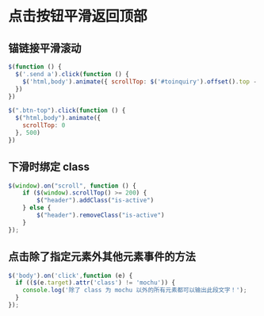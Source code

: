 # 点击按钮平滑返回顶部

## **锚链接平滑滚动**

```jsx
$(function () {
  $('.send a').click(function () {
    $('html,body').animate({ scrollTop: $('#toinquiry').offset().top - 30 }, 500);
  })
})

$(".btn-top").click(function () {
  $("html,body").animate({
    scrollTop: 0
  }, 500)
})
```

## 下滑时绑定 class

```jsx
$(window).on("scroll", function () {
    if ($(window).scrollTop() >= 200) {
        $("header").addClass("is-active")
    } else {
        $("header").removeClass("is-active")
    }
});
```

## **点击除了指定元素外其他元素事件的方法**

```jsx
$('body').on('click',function (e) {
  if (($(e.target).attr('class') != 'mochu')) {
    console.log('除了 class 为 mochu 以外的所有元素都可以输出此段文字！');
  }
});
```